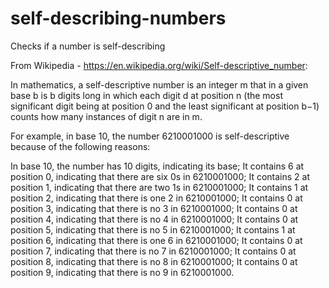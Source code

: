 # self-describing-numbers
Checks if a number is self-describing

From Wikipedia - https://en.wikipedia.org/wiki/Self-descriptive_number:

In mathematics, a self-descriptive number is an integer m that in a given base b is b digits long in which each digit d at position n (the most significant digit being at position 
0 and the least significant at position b−1) counts how many instances of digit n are in m.

For example, in base 10, the number 6210001000 is self-descriptive because of the following reasons:

In base 10, the number has 10 digits, indicating its base;
It contains 6 at position 0, indicating that there are six 0s in 6210001000;
It contains 2 at position 1, indicating that there are two 1s in 6210001000;
It contains 1 at position 2, indicating that there is one 2 in 6210001000;
It contains 0 at position 3, indicating that there is no 3 in 6210001000;
It contains 0 at position 4, indicating that there is no 4 in 6210001000;
It contains 0 at position 5, indicating that there is no 5 in 6210001000;
It contains 1 at position 6, indicating that there is one 6 in 6210001000;
It contains 0 at position 7, indicating that there is no 7 in 6210001000;
It contains 0 at position 8, indicating that there is no 8 in 6210001000;
It contains 0 at position 9, indicating that there is no 9 in 6210001000.

